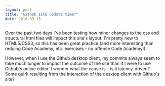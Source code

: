 ```yaml
---
layout: post
title: "Github site update time?"
date: 2016-03-13
---
```


Over the past two days I've been testing how minor changes to the css and
structural html files will impact this site's layout. I'm pretty new to
HTML5/CSS3, so this has been great practice (and more interesting than redoing
Code Academy, etc. exercises - no offense Code Academy!).

However, when I use the Github desktop client, my commits always seem to take
much longer to impact the outcome of the site than if I were to use Github's
online editor. I wonder what the cause is - is it latency-driven? Some quirk
resulting from the interaction of the desktop client with Github's site?
